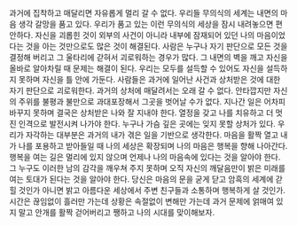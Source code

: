 
과거에 집착하고 매달리면 자유롭게 멀리 갈 수 없다.
우리들 무의식의 세계는 내면의 마음 생각 갈망을 품고 있다.
우리가 품고 있는 이런 무의식의 세상을 잠시 내려놓으면 편안하다.
자신을 괴롭힌 것이 외부의 사건이 아니라 내부에 잠재되어 있던
나의 마음이었다는 것을 아는 것만으로도 많은 것이 해결된다.
사람은 누구나 자기 판단으로 모든 것을 결정해 버리고 그 울타리에 갇혀서
괴로워하는 경우가 많다. 
그 내면의 벽을 깨고 자신을 올바로 알아차릴 때 문제는 해결이 된다.
우리는 모두를 설득할 수 있어도 자신을 설득하지 못하며 자신을 틀 안에 가둔다.
사람들은 과거에 일어난 사건과 상처받은 것에 대한 자기 판단으로 괴로워한다.
과거의 상처에 매달려서는 오래 갈 수 없다. 안타깝지만 자신의 주위를
불평과 불만으로 과대포장해서 그곳을 벗어날 수가 없다.
지나간 일은 어차피 바꾸지 못하며 결국은 상처받은 나와 잘 지내야 한다.
열정을 갖고 나를 치유하고 더 멋진 인격으로 발전시켜 나가야 한다.
누구나 가슴 깊은 곳에는 잊지 못할 상처가 있다.
우리가 자각하는 대부분은 과거의 내가 겪은 일을 기반으로 생각한다.
마음을 활짝 열고 내가 나를 포용하고 받아들일 때 나의 세상은 확장되며
나의 마음은 행복을 향해 나아간다. 행복을 여는 길은 멀리에 있지 않으며
언제나 나의 마음속에 있다는 것을 알아야 한다.
그 누구도 이러한 남의 감각을 깨우쳐 주지 못하며 오직 자신의 깨달음만이 
밝은 미래를 여는 토대가 된다는 것을 알아야 한다.
당신은 마음의 문을 굳게 닫고 암흑의 세계에 갇힐 것인가 아니면 밝고 아름다운
세상에서 주변 친구들과 소통하며 행복하게 살 것인가.
시간은 끊임없이 흘러만 가는데 상황은 속절없이 변해만 가는데 과거 문제에 얽매여
있지 말고 안개를 활짝 걷어버리고 쨍하고 나의 시대를 맞이해보자.
